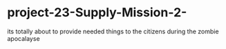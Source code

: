 # project-23-Supply-Mission-2-
its totally about to provide needed things to the citizens during the zombie apocalayse
